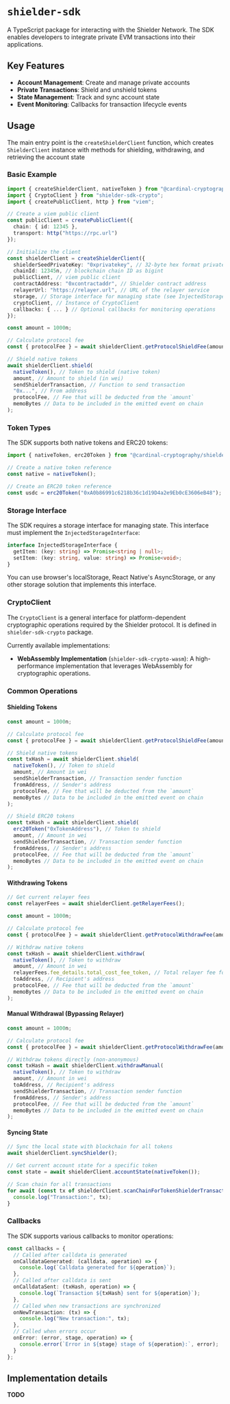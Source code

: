# `shielder-sdk`

A TypeScript package for interacting with the Shielder Network. The SDK enables developers to integrate private EVM transactions into their applications.

## Key Features

- **Account Management**: Create and manage private accounts
- **Private Transactions**: Shield and unshield tokens
- **State Management**: Track and sync account state
- **Event Monitoring**: Callbacks for transaction lifecycle events

## Usage

The main entry point is the `createShielderClient` function, which creates `ShielderClient` instance with methods for shielding, withdrawing, and retrieving the account state

### Basic Example

```typescript
import { createShielderClient, nativeToken } from "@cardinal-cryptography/shielder-sdk";
import { CryptoClient } from "shielder-sdk-crypto";
import { createPublicClient, http } from "viem";

// Create a viem public client
const publicClient = createPublicClient({
  chain: { id: 12345 },
  transport: http("https://rpc.url")
});

// Initialize the client
const shielderClient = createShielderClient({
  shielderSeedPrivateKey: "0xprivatekey", // 32-byte hex format private key
  chainId: 12345n, // blockchain chain ID as bigint
  publicClient, // viem public client
  contractAddress: "0xcontractaddr", // Shielder contract address
  relayerUrl: "https://relayer.url", // URL of the relayer service
  storage, // Storage interface for managing state (see InjectedStorageInterface)
  cryptoClient, // Instance of CryptoClient
  callbacks: { ... } // Optional callbacks for monitoring operations
});

const amount = 1000n;

// Calculate protocol fee 
const { protocolFee } = await shielderClient.getProtocolShieldFee(amount);

// Shield native tokens
await shielderClient.shield(
  nativeToken(), // Token to shield (native token)
  amount, // Amount to shield (in wei)
  sendShielderTransaction, // Function to send transaction
  "0x...", // From address
  protocolFee, // Fee that will be deducted from the `amount`
  memoBytes // Data to be included in the emitted event on chain
);
```

### Token Types

The SDK supports both native tokens and ERC20 tokens:

```typescript
import { nativeToken, erc20Token } from "@cardinal-cryptography/shielder-sdk";

// Create a native token reference
const native = nativeToken();

// Create an ERC20 token reference
const usdc = erc20Token("0xA0b86991c6218b36c1d19D4a2e9Eb0cE3606eB48");
```

### Storage Interface

The SDK requires a storage interface for managing state. This interface must implement the `InjectedStorageInterface`:

```typescript
interface InjectedStorageInterface {
  getItem: (key: string) => Promise<string | null>;
  setItem: (key: string, value: string) => Promise<void>;
}
```

You can use browser's localStorage, React Native's AsyncStorage, or any other storage solution that implements this interface.

### CryptoClient

The `CryptoClient` is a general interface for platform-dependent cryptographic operations required by the Shielder protocol. It is defined in `shielder-sdk-crypto` package.

Currently available implementations:

- **WebAssembly Implementation** (`shielder-sdk-crypto-wasm`): A high-performance implementation that leverages WebAssembly for cryptographic operations.

### Common Operations

#### Shielding Tokens

```typescript
const amount = 1000n;

// Calculate protocol fee 
const { protocolFee } = await shielderClient.getProtocolShieldFee(amount);

// Shield native tokens
const txHash = await shielderClient.shield(
  nativeToken(), // Token to shield
  amount, // Amount in wei
  sendShielderTransaction, // Transaction sender function
  fromAddress, // Sender's address
  protocolFee, // Fee that will be deducted from the `amount`
  memoBytes // Data to be included in the emitted event on chain
);

// Shield ERC20 tokens
const txHash = await shielderClient.shield(
  erc20Token("0xTokenAddress"), // Token to shield
  amount, // Amount in wei
  sendShielderTransaction, // Transaction sender function
  fromAddress, // Sender's address
  protocolFee, // Fee that will be deducted from the `amount`
  memoBytes // Data to be included in the emitted event on chain
);
```

#### Withdrawing Tokens

```typescript
// Get current relayer fees
const relayerFees = await shielderClient.getRelayerFees();

const amount = 1000n;

// Calculate protocol fee 
const { protocolFee } = await shielderClient.getProtocolWithdrawFee(amount);

// Withdraw native tokens
const txHash = await shielderClient.withdraw(
  nativeToken(), // Token to withdraw
  amount, // Amount in wei
  relayerFees.fee_details.total_cost_fee_token, // Total relayer fee for the operation
  toAddress, // Recipient's address
  protocolFee, // Fee that will be deducted from the `amount`
  memoBytes // Data to be included in the emitted event on chain
);
```

#### Manual Withdrawal (Bypassing Relayer)

```typescript
const amount = 1000n;

// Calculate protocol fee 
const { protocolFee } = await shielderClient.getProtocolWithdrawFee(amount);

// Withdraw tokens directly (non-anonymous)
const txHash = await shielderClient.withdrawManual(
  nativeToken(), // Token to withdraw
  amount, // Amount in wei
  toAddress, // Recipient's address
  sendShielderTransaction, // Transaction sender function
  fromAddress, // Sender's address
  protocolFee, // Fee that will be deducted from the `amount`
  memoBytes // Data to be included in the emitted event on chain
);
```

#### Syncing State

```typescript
// Sync the local state with blockchain for all tokens
await shielderClient.syncShielder();

// Get current account state for a specific token
const state = await shielderClient.accountState(nativeToken());

// Scan chain for all transactions
for await (const tx of shielderClient.scanChainForTokenShielderTransactions()) {
  console.log("Transaction:", tx);
}
```

### Callbacks

The SDK supports various callbacks to monitor operations:

```typescript
const callbacks = {
  // Called after calldata is generated
  onCalldataGenerated: (calldata, operation) => {
    console.log(`Calldata generated for ${operation}`);
  },
  // Called after calldata is sent
  onCalldataSent: (txHash, operation) => {
    console.log(`Transaction ${txHash} sent for ${operation}`);
  },
  // Called when new transactions are synchronized
  onNewTransaction: (tx) => {
    console.log("New transaction:", tx);
  },
  // Called when errors occur
  onError: (error, stage, operation) => {
    console.error(`Error in ${stage} stage of ${operation}:`, error);
  }
};
```

## Implementation details

**TODO**
